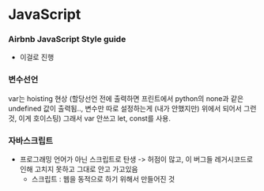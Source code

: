 # JavaScript

### Airbnb JavaScript Style guide
- 이걸로 진행


### 변수선언
var는 hoisting 현상 (할당선언 전에 출력하면 프린트에서 python의 none과 같은 undefined 값이 출력됨.., 변수만 따로 설정하는게 (내가 안했지만) 위에서 되어서 그런 것, 이게 호이스팅)
그래서 var 안쓰고 let, const를 사용.


### 자바스크립트
- 프로그래밍 언어가 아닌 스크립트로 탄생 -> 허점이 많고, 이 버그들 레거시코드로 인해 고치지 못하고 그대로 안고 가고있음
  - 스크립트 : 웹을 동적으로 하기 위해서 만들어진 것
